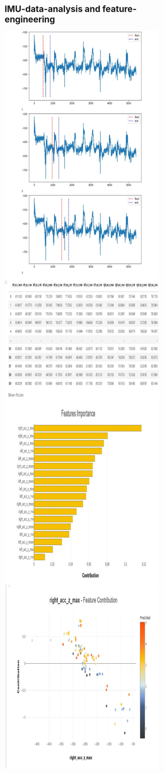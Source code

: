 # IMU-data-analysis and feature-engineering

<img width="1200" height="800" src="https://github.com/MachineLs/IMU-data-and-feature-engineering/blob/main/img/1.jpg"/>
<img width="2000" height="400" src="https://github.com/MachineLs/IMU-data-and-feature-engineering/blob/main/img/4.jpg"/>
<img width="1200" height="600" src="https://github.com/MachineLs/IMU-data-and-feature-engineering/blob/main/img/2.jpg"/>
<img width="1200" height="600" src="https://github.com/MachineLs/IMU-data-and-feature-engineering/blob/main/img/3.jpg"/>

